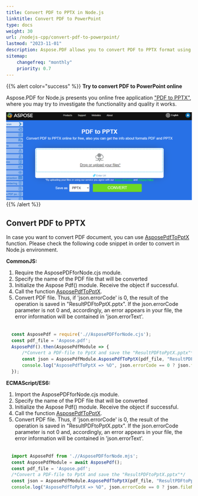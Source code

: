 ```yaml
---
title: Convert PDF to PPTX in Node.js
linktitle: Convert PDF to PowerPoint
type: docs
weight: 30
url: /nodejs-cpp/convert-pdf-to-powerpoint/
lastmod: "2023-11-01"
description: Aspose.PDF allows you to convert PDF to PPTX format using Node.js directly in the Node.js environment.
sitemap:
    changefreq: "monthly"
    priority: 0.7
---
```


{{% alert color="success" %}}
**Try to convert PDF to PowerPoint online**

Aspose.PDF for Node.js presents you online free application ["PDF to PPTX"](https://products.aspose.app/pdf/conversion/pdf-to-pptx), where you may try to investigate the functionality and quality it works.

[![Aspose.PDF Convertion PDF to PPTX with Free App](pdf_to_pptx.png)](https://products.aspose.app/pdf/conversion/pdf-to-pptx)
{{% /alert %}}

## Convert PDF to PPTX

In case you want to convert PDF document, you can use [AsposePdfToPptX](https://reference.aspose.com/pdf/nodejs-cpp/convert/asposepdftopptx/) function. 
Please check the following code snippet in order to convert in Node.js environment.

**CommonJS:**

1. Require the AsposePDFforNode.сjs module.
1. Specify the name of the PDF file that will be converted
1. Initialize the Aspose Pdf() module. Receive the object if successful.
1. Call the function [AsposePdfToPptX](https://reference.aspose.com/pdf/nodejs-cpp/convert/asposepdftopptx/).
1. Convert PDF file. Thus, if 'json.errorCode' is 0, the result of the operation is saved in "ResultPDFtoPptX.pptx". If the json.errorCode parameter is not 0 and, accordingly, an error appears in your file, the error information will be contained in 'json.errorText'.

```cjs

  const AsposePdf = require('.//AsposePDFforNode.cjs');
  const pdf_file = 'Aspose.pdf';
  AsposePdf().then(AsposePdfModule => {
      /*Convert a PDF-file to PptX and save the "ResultPDFtoPptX.pptx"*/
      const json = AsposePdfModule.AsposePdfToPptX(pdf_file, "ResultPDFtoPptX.pptx");
      console.log("AsposePdfToPptX => %O", json.errorCode == 0 ? json.fileNameResult : json.errorText);
  });
```

**ECMAScript/ES6:**

1. Import the AsposePDFforNode.сjs module.
1. Specify the name of the PDF file that will be converted
1. Initialize the Aspose Pdf() module. Receive the object if successful.
1. Call the function [AsposePdfToPptX](https://reference.aspose.com/pdf/nodejs-cpp/convert/asposepdftopptx/).
1. Convert PDF file. Thus, if 'json.errorCode' is 0, the result of the operation is saved in "ResultPDFtoPptX.pptx". If the json.errorCode parameter is not 0 and, accordingly, an error appears in your file, the error information will be contained in 'json.errorText'.

```mjs

  import AsposePdf from './/AsposePDFforNode.mjs';
  const AsposePdfModule = await AsposePdf();
  const pdf_file = 'Aspose.pdf';
  /*Convert a PDF-file to PptX and save the "ResultPDFtoPptX.pptx"*/
  const json = AsposePdfModule.AsposePdfToPptX(pdf_file, "ResultPDFtoPptX.pptx");
  console.log("AsposePdfToPptX => %O", json.errorCode == 0 ? json.fileNameResult : json.errorText);
```